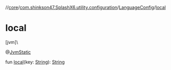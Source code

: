 //[core](../../../index.md)/[com.shinkson47.SplashX6.utility.configuration](../index.md)/[LanguageConfig](index.md)/[local](local.md)

# local

[jvm]\

@[JvmStatic](https://kotlinlang.org/api/latest/jvm/stdlib/kotlin.jvm/-jvm-static/index.html)

fun [local](local.md)(key: [String](https://kotlinlang.org/api/latest/jvm/stdlib/kotlin/-string/index.html)): [String](https://kotlinlang.org/api/latest/jvm/stdlib/kotlin/-string/index.html)

